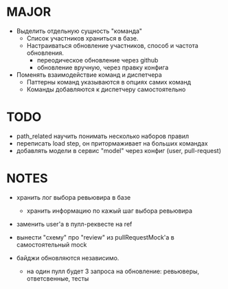# MAJOR
* Выделить отдельную сущность "команда"
  - Список участников храниться в базе.
  - Настраиваться обновление участников, способ и частота обновления.
    * переодическое обновление через github
    * обновление вручную, через правку конфига
* Поменять взаимодействие команд и диспетчера
  - Паттерны команд указываются в опциях самих команд
  - Команды добавляются к диспетчеру самостоятельно

# TODO
* path_related научить понимать несколько наборов правил
* переписать load step, он притормаживает на больших командах
* добавлять модели в сервис "model" через конфиг (user, pull-request)

# NOTES
* хранить лог выбора ревьювира в базе
  * хранить информацию по кажый шаг выбора ревьювира
* заменить user'a в пулл-реквесте на ref
* вынести "схему" про "review" из pullRequestMock'a в самостоятельный mock

* байджи обновляются независимо.
  * на один пулл будет 3 запроса на обновление: ревьюверы, ответсвенные, тесты

